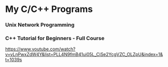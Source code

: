 # My C/C++ Programs

### Unix Network Programming


### C++ Tutorial for Beginners - Full Course

https://www.youtube.com/watch?v=vLnPwxZdW4Y&list=PLL4N9fmB41ui05L_CiSe2YcgVZC_OLZpU&index=1&t=1039s